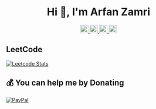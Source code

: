 <h1 align="center">
  Hi 👋, I'm Arfan Zamri
</h1>

<div align='center'>

<a href="https://www.linkedin.com/in/arfanzamri/">
 <img src="https://img.shields.io/badge/LinkedIn-0077B5?style=for-the-badge&logo=linkedin&logoColor=white" alt="LinkedIn" style="height:22px;">
</a>
<a href="https://github.com/fan-key">
 <img src="https://img.shields.io/badge/GitHub-100000?style=for-the-badge&logo=github&logoColor=white" alt="GitHub" style="height:22px;">
</a>
<a href="mailto:arfan.izanagi456@gmail.com">
 <img src="https://img.shields.io/badge/Gmail-D14836?style=for-the-badge&logo=gmail&logoColor=white" alt="Gmail" style="height:22px;">
</a>
<a href="https://www.instagram.com/fanky_pio/">
 <img src="https://img.shields.io/badge/Instagram-E4405F?style=for-the-badge&logo=instagram&logoColor=white" alt="Instagram" style="height:22px;">
</a>
</div>

## LeetCode 
[![Leetcode Stats](https://leetcard.jacoblin.cool/Fankey)](https://leetcode.com/Fankey)


## 💰 You can help me by Donating
[![PayPal](https://img.shields.io/badge/PayPal-00457C?style=for-the-badge&logo=paypal&logoColor=white)](https://paypal.me/ArfanZamri) 

  
<!-- Proudly created with GPRM ( https://gprm.itsvg.in ) -->
